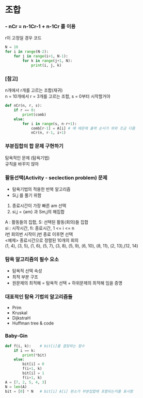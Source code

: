 # 조합
### - nCr = n-1Cr-1 + n-1Cr 를 이용  
r이 고정일 경우 코드
```python
N = 10
for i in range(N-2):
    for j in range(i+1, N-1):
        for k in range(j+1, N):
            print(i, j, k)
```
### [참고]  
n개에서 r개를 고르는 조합(재귀)  
n = 10개에서 r = 3개를 고르는 조합, s = 0부터 시작할거야  

```python
def nCr(n, r, s):
    if r == 0:
        print(comb)
    else:
        for i in range(s, n-r+1):
            comb[r-1] = A[i] # 얘 때문에 출력 순서가 위와 조금 다름
            nCr(n, r-1, i+1)
```
### 부분집합의 합 문제 구현하기
탐욕적인 문제 (탐욕기법)  
규칙을 바꾸지 않아

### 활동선택(Activity - seclection problem) 문제
- 탐욕기법의 적용한 반복 알고리즘  
- Si,j 를 풀기 위함
1. 종료시간이 가장 빠른 am 선택
2. si,j = {am} 과 Sm,j의 해집합  
   
A : 활동들의 집합, S: 선택된 활동(회의)들 집합  
si : 시작시간, fi: 종료시간, 1 <= i <= n  
i번 회의번 시작이 j번 종료 이후면 선택  
<예제> 종료시간으로 정렬된 10개의 회의  
(1, 4), (3, 5), (1, 6), (5, 7), (3, 8), (5, 9), (6, 10), (8, 11), (2, 13),(12, 14)
  
### 탐욕 알고리즘의 필수 요소
- 탐욕적 선택 속성
- 최적 부분 구조
- 원문제의 최적해 = 탐욕적 선택 + 하위문제의 최적해 임을 증명

### 대표적인 탐욕 기법의 알고리즘들
- Prim
- Kruskal
- DijkstraH
- Huffman tree & code 


### Baby-Gin
```python
def f(i, k):    # bit[i]를 결정하는 함수
    if i == k:
        print(*bit)
    else:
        bit[i] = 0
        f(i+1, k)
        bit[i] = 1
        f(i+1, k)
A = [7, 2, 5, 4, 3]
N = len(A)
bit = [0] * N   # bit[i] A[i] 원소가 부분집합에 포함되는지를 표시함

